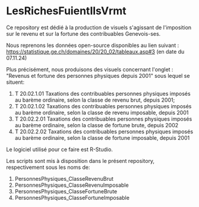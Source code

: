 # LesRichesFuientIlsVrmt

Ce repository est dédié à la production de visuels s'agissant de l'imposition sur le revenu et sur la fortune des contribuables Genevois-ses.

Nous reprenons les données open-source disponibles au lien suivant : https://statistique.ge.ch/domaines/20/20_02/tableaux.asp#3 (en date du 07.11.24)

Plus précisément, nous produisons des visuels concernant l'onglet : "Revenus et fortune des personnes physiques depuis 2001" sous lequel se situent:
1) T 20.02.1.01 	Taxations des contribuables personnes physiques imposés au barème ordinaire, selon la classe de revenu brut, depuis 2001;
2) T 20.02.1.02 	Taxations des contribuables personnes physiques imposés au barème ordinaire, selon la classe de revenu imposable, depuis 2001
3) T 20.02.2.01 	Taxations des contribuables personnes physiques imposés au barème ordinaire, selon la classe de fortune brute, depuis 2002
4) T 20.02.2.02 	Taxations des contribuables personnes physiques imposés au barème ordinaire, selon la classe de fortune imposable, depuis 2001
   
Le logiciel utilisé pour ce faire est R-Studio.

Les scripts sont mis à disposition dans le présent repository, respectivement sous les noms de:
1) PersonnesPhysiques_ClasseRevenuBrut
2) PersonnesPhysiques_ClasseRevenuImposable
3) PersonnesPhysiques_ClasseFortuneBrute
4) PersonnesPhysiques_ClasseFortuneImposable

